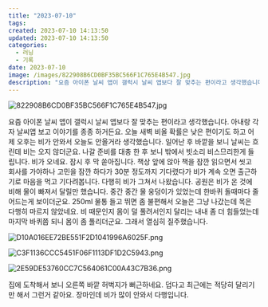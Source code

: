 ```yaml
---
title: "2023-07-10"
tags:
created: 2023-07-10 14:13:50
updated: 2023-07-10 14:13:50
categories:
  - 러닝
  - 기록
date: 2023-07-10
image: /images/822908B6CD0BF35BC566F1C765E4B547.jpg
description: "요즘 아이폰 날씨 앱이 갤럭시 날씨 앱보다 잘 맞추는 편이라고 생각했습니다. 아내랑 각자 날씨앱 보고 이야기를 종종 하거든요. 오늘 새벽 비올 확률은 낮은 편이기도 하고 어제 오후는 비가 안와서 오늘도 안올거라 생각했습니다. 일어난 후 바깥을 보니 날씨는 흐린데 비는 오지 않더군요. 나"
---
```


![822908B6CD0BF35BC566F1C765E4B547.jpg](/images/822908B6CD0BF35BC566F1C765E4B547.jpg)
 
 

요즘 아이폰 날씨 앱이 갤럭시 날씨 앱보다 잘 맞추는 편이라고 생각했습니다. 아내랑 각자 날씨앱 보고 이야기를 종종 하거든요. 오늘 새벽 비올 확률은 낮은 편이기도 하고 어제 오후는 비가 안와서 오늘도 안올거라 생각했습니다. 일어난 후 바깥을 보니 날씨는 흐린데 비는 오지 않더군요. 나갈 준비를 대충 한 후 보니 밖에서 빗소리 비스므리한게 들립니다. 비가 오네요. 잠시 후 막 쏟아집니다.
책상 앞에 앉아 책을 잠깐 읽으면서 씻고 회사를 가야하나 고민을 잠깐 하다가 30분 정도까지 기다렸다가 비가 계속 오면 출근하기로 마음을 먹고 기다려봅니다. 다행히 비가 그쳐서 나왔습니다.
공원은 비가 온 것에 비해 물이 빠져서 달릴만 했습니다. 중간 중간 물 웅덩이가 있었는데 한바퀴 돌때마다 줄어드는게 보이더군요.
250ml 물통 들고 뛰면 좀 불편해서 오늘은 그냥 나갔는데 목은 다행히 마르지 않았네요. 비 때문인지 몸이 덜 풀려서인지 달리는 내내 좀 더 힘들었는데 마지막 바퀴쯤 되니 몸이 좀 풀리더군요. 그래서 열심히 질주했습니다.

 
 ![D10A016EE72BE551F2D1041996A6025F.png](/images/D10A016EE72BE551F2D1041996A6025F.png)
 
 

 
 ![C3F1136CCC5451F06F1113DF1D2C5943.png](/images/C3F1136CCC5451F06F1113DF1D2C5943.png)
 
 

 
 ![2E59DE53760CC7C564061C00A43C7B36.png](/images/2E59DE53760CC7C564061C00A43C7B36.png)
 
 

집에 도착해서 보니 오른쪽 바깥 허벅지가 뻐근하네요. 덥다고 최근에는 적당히 달리기만 해서 그런거 같아요.
장마인데 비가 많이 안와서 다행입니다.
